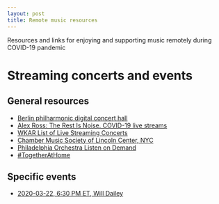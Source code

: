 ```yaml
---
layout: post
title: Remote music resources 
---
```


Resources and links for enjoying and supporting music remotely during COVID-19 pandemic

# Streaming concerts and events

## General resources
* [Berlin philharmonic digital concert hall](https://www.digitalconcerthall.com/en/home)
* [Alex Ross: The Rest Is Noise. COVID-19 live streams](https://www.therestisnoise.com/2020/03/covid-19-live-streams.html)
* [WKAR List of Live Streaming Concerts](https://www.wkar.org/post/list-live-streaming-concerts#stream/0)
* [Chamber Music Society of Lincoln Center, NYC](https://www.chambermusicsociety.org/watch-and-listen/)
* [Philadelphia Orchestra Listen on Demand](https://www.philorch.org/your-philorch/learn-more/ondemand/)
* ‪[#‎TogetherAtHome‬](https://twitter.com/hashtag/TogetherAtHome)

## Specific events
* [2020-03-22, 6:30 PM ET, Will Dailey](https://www.facebook.com/events/199864347966274/)
